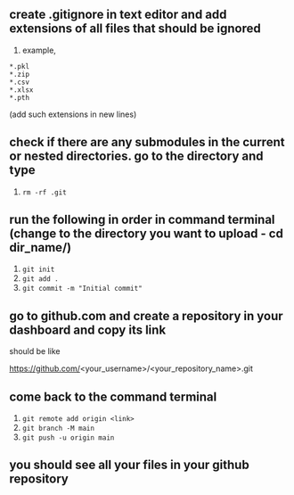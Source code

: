 ## create .gitignore in text editor and add extensions of all files that should be ignored
1. example, 
```
*.pkl
*.zip
*.csv
*.xlsx
*.pth
```
(add such extensions in new lines)

## check if there are any submodules in the current or nested directories. go to the directory and type
1. ```rm -rf .git```

## run the following in order in command terminal (change to the directory you want to upload - cd dir_name/)
1. ```git init```
2. ```git add .```
3. ```git commit -m "Initial commit"```

## go to github.com and create a repository in your dashboard and copy its link
<link> should be like 

https://github.com/<your_username>/<your_repository_name>.git


## come back to the command terminal
1. ```git remote add origin <link>```
2. ```git branch -M main```
3. ```git push -u origin main```


## you should see all your files in your github repository 
